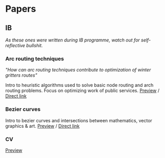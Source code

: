 # Papers

## IB
*As these ones were written during IB programme, watch out for self-reflective bullshit.*

### Arc routing techniques
*"How can arc routing techniques contribute to optimization of winter gritters
routes"*

Intro to heuristic algorithms used to solve basic node routing and arch routing problems. Focus on optimizing work of public services.
[Preview](https://github.com/teodortymon/Papers/blob/master/Arch%20routing.pdf) /
[Direct link](https://github.com/teodortymon/Papers/raw/master/Arch%20routing.pdf)

### Bezier curves
Intro to bezier curves and intersections between mathematics, vector graphics & art.
[Preview](https://github.com/teodortymon/Papers/blob/master/Bezier%20curves.pdf) /
[Direct link](https://github.com/teodortymon/Papers/raw/master/Bezier%20curves.pdf)

### CV
[Preview](https://github.com/teodortymon/Papers/blob/master/cv.pdf)
